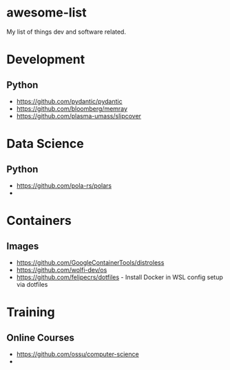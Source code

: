 # awesome-list
My list of things dev and software related.

# Development

## Python
 - https://github.com/pydantic/pydantic
 - https://github.com/bloomberg/memray
 - https://github.com/plasma-umass/slipcover

# Data Science

## Python 
 - https://github.com/pola-rs/polars
 - 

# Containers

## Images
 - https://github.com/GoogleContainerTools/distroless
 - https://github.com/wolfi-dev/os
 - https://github.com/felipecrs/dotfiles - Install Docker in WSL config setup via dotfiles
 
# Training

## Online Courses
 - https://github.com/ossu/computer-science
 - 
